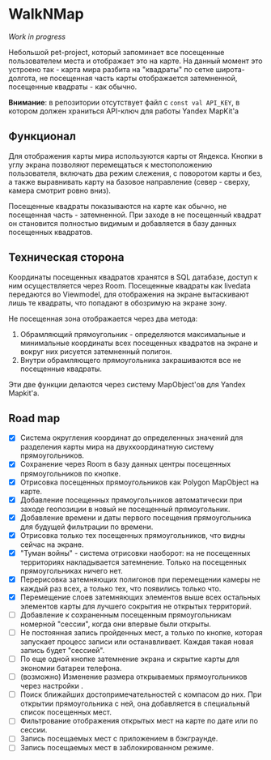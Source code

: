 
# WalkNMap
*Work in progress*

Небольшой pet-project, который запоминает все посещенные пользователем места и отображает это на карте.
На данный момент это устроено так - карта мира разбита на "квадраты" по сетке широта-долгота, не посещенная часть карты отображается затемненной, посещенные квадраты - как обычно.

**Внимание**: в репозитории отсутствует файл с `const val API_KEY`, в котором должен храниться API-ключ для работы Yandex MapKit'a

## Функционал
Для отображения карты мира используются карты от Яндекса. 
Кнопки в углу экрана позволяют перемещаться к местоположению пользователя, включать два режим слежения, с поворотом карты и без, а также выравнивать карту на базовое направление (север - сверху, камера смотрит ровно вниз).

Посещенные квадраты показываются на карте как обычно, не посещенная часть - затемненной. При заходе в не посещенный квадрат он становится полностью видимым и добавляется в базу данных посещенных квадратов.

## Техническая сторона
Координаты посещенных квадратов хранятся в SQL датабазе, доступ к ним осуществляется через Room. Посещенные квадраты как livedata передаются во Viewmodel, для отображения на экране вытаскивают лишь те квадраты, что попадают в обозримую на экране зону. 

Не посещенная зона отображается через два метода:
1. Обрамляющий прямоугольник - определяются максимальные и минимальные координаты всех посещенных квадратов на экране и вокруг них рисуется затемненный полигон.
2. Внутри обрамляющего прямоугольника закрашиваются все не посещенные квадраты.

Эти две функции делаются через систему MapObject'ов для Yandex Mapkit'а.

## Road map

 - [x] Система округления координат до определенных значений для разделения карты мира на двухкоординатную систему прямоугольников.
 - [x] Сохранение через Room в базу данных центры посещенных прямоугольников по кнопке.
 - [x] Отрисовка посещенных прямоугольников как Polygon MapObject на карте.
 - [x] Добавление посещенных прямоугольников автоматически при заходе геопозиции в новый не посещенный прямоугольник.
 - [x] Добавление времени и даты первого посещения прямоугольника для будущей фильтрации по времени.
 - [x] Отрисовка только тех посещенных прямоугольников, что видны сейчас на экране.
 - [x] "Туман войны" - система отрисовки наоборот: на не посещенных территориях накладывается затемнение. Только на посещенных прямоугольниках ничего нет. 
 - [x] Перерисовка затемняющих полигонов при перемещении камеры не каждый раз всех, а только тех, что появились только что.
 - [x] Перемещение слоев затемняющих элементов выше всех остальных элементов карты для лучшего сокрытия не открытых территорий.
 - [ ] Добавление к сохраненным посещенным прямоугольникам номерной "сессии", когда они впервые были открыты.
 - [ ] Не постоянная запись пройденных мест, а только по кнопке, которая запускает процесс записи или останавливает. Каждая такая новая запись будет "сессией".
 - [ ] По еще одной кнопке затемнение экрана и скрытие карты для экономии батареи телефона.
 - [ ] (возможно) Изменение размера открываемых прямоугольников через настройки .
 - [ ] Поиск ближайших достопримечательностей с компасом до них. При открытии прямоугольника с ней, она добавляется в специальный список посещенных мест.
 - [ ] Фильтрование отображения открытых мест на карте по дате или по сессии.
 - [ ] Запись посещаемых мест с приложением в бэкграунде.
 - [ ] Запись посещаемых мест в заблокированном режиме.
